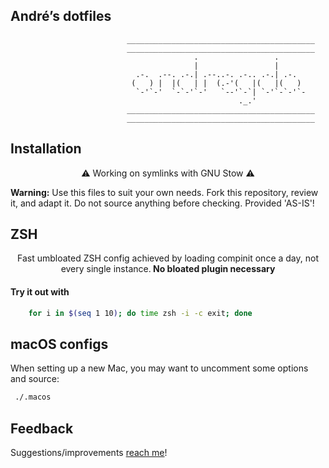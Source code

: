 André’s dotfiles
---

```
                          __________________________________________
                          __________________________________________
                                         .                 .      
                                         |                 |      
                            .-.  .--. .-.| .--..-. .-.. .-.| .-.  
                           (   ) |  |(   | |  (.-'(   |(   |(   ) 
                            `-'`-'  `-`-'`-'   `--'`-`| `-'`-`-'`-
                                                   ._.'           
                          __________________________________________
                          __________________________________________
```

## Installation

<p align="center">
	⚠️  Working on symlinks with GNU Stow ⚠️ 
</p>

**Warning:** Use this files to suit your own needs. Fork this repository, review it, and adapt it. Do not source anything before checking. Provided 'AS-IS'!

## ZSH

<p align="center">
Fast umbloated ZSH config achieved by loading compinit once a day, not every single instance.<b> No bloated plugin necessary</b>
</p>

#### Try it out with

```bash
	for i in $(seq 1 10); do time zsh -i -c exit; done
```

## macOS configs

When setting up a new Mac, you may want to uncomment some options and source:

```bash
 ./.macos
```

## Feedback

Suggestions/improvements
[reach me](https://github.com/andregda/dotfiles/issues)!
